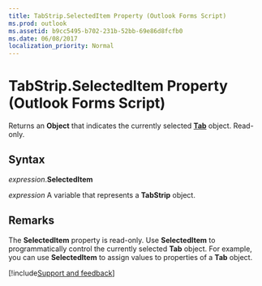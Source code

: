 ```yaml
---
title: TabStrip.SelectedItem Property (Outlook Forms Script)
ms.prod: outlook
ms.assetid: b9cc5495-b702-231b-52bb-69e86d8fcfb0
ms.date: 06/08/2017
localization_priority: Normal
---
```



# TabStrip.SelectedItem Property (Outlook Forms Script)

Returns an  **Object** that indicates the currently selected **[Tab](Outlook.tab.md)** object. Read-only.


## Syntax

_expression_.**SelectedItem**

_expression_ A variable that represents a  **TabStrip** object.


## Remarks

The  **SelectedItem** property is read-only. Use **SelectedItem** to programmatically control the currently selected **Tab** object. For example, you can use **SelectedItem** to assign values to properties of a **Tab** object.

[!include[Support and feedback](~/includes/feedback-boilerplate.md)]
